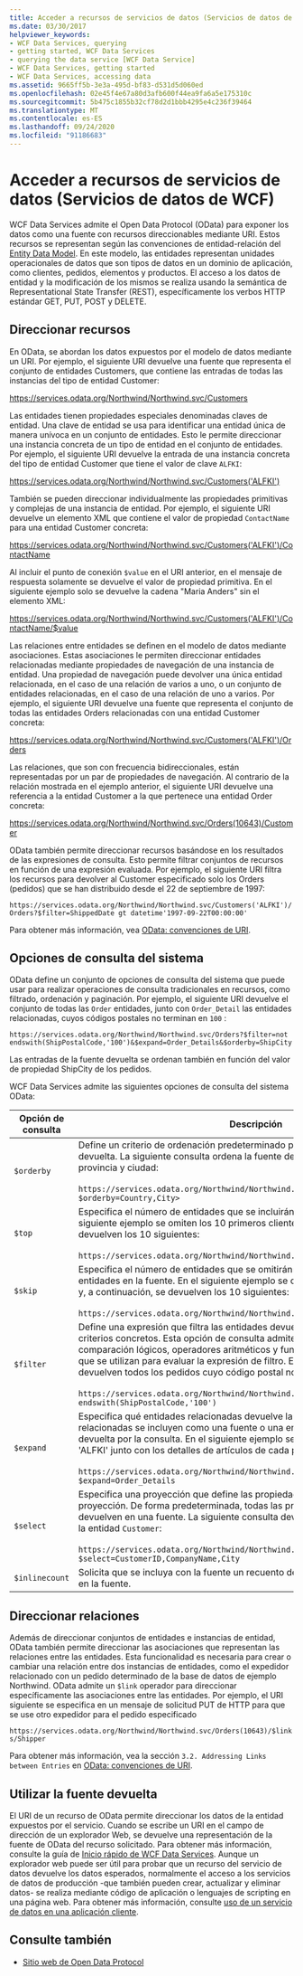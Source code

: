 ```yaml
---
title: Acceder a recursos de servicios de datos (Servicios de datos de WCF)
ms.date: 03/30/2017
helpviewer_keywords:
- WCF Data Services, querying
- getting started, WCF Data Services
- querying the data service [WCF Data Service]
- WCF Data Services, getting started
- WCF Data Services, accessing data
ms.assetid: 9665ff5b-3e3a-495d-bf83-d531d5d060ed
ms.openlocfilehash: 02e45f4e67a80d3afb600f44ea9fa6a5e175310c
ms.sourcegitcommit: 5b475c1855b32cf78d2d1bbb4295e4c236f39464
ms.translationtype: MT
ms.contentlocale: es-ES
ms.lasthandoff: 09/24/2020
ms.locfileid: "91186683"
---
```

# <a name="accessing-data-service-resources-wcf-data-services"></a>Acceder a recursos de servicios de datos (Servicios de datos de WCF)

WCF Data Services admite el Open Data Protocol (OData) para exponer los datos como una fuente con recursos direccionables mediante URI. Estos recursos se representan según las convenciones de entidad-relación del [Entity Data Model](../adonet/entity-data-model.md). En este modelo, las entidades representan unidades operacionales de datos que son tipos de datos en un dominio de aplicación, como clientes, pedidos, elementos y productos. El acceso a los datos de entidad y la modificación de los mismos se realiza usando la semántica de Representational State Transfer (REST), específicamente los verbos HTTP estándar GET, PUT, POST y DELETE.  
  
## <a name="addressing-resources"></a>Direccionar recursos  

 En OData, se abordan los datos expuestos por el modelo de datos mediante un URI. Por ejemplo, el siguiente URI devuelve una fuente que representa el conjunto de entidades Customers, que contiene las entradas de todas las instancias del tipo de entidad Customer:  
  
<https://services.odata.org/Northwind/Northwind.svc/Customers>
  
 Las entidades tienen propiedades especiales denominadas claves de entidad. Una clave de entidad se usa para identificar una entidad única de manera unívoca en un conjunto de entidades. Esto le permite direccionar una instancia concreta de un tipo de entidad en el conjunto de entidades. Por ejemplo, el siguiente URI devuelve la entrada de una instancia concreta del tipo de entidad Customer que tiene el valor de clave `ALFKI`:  
  
<https://services.odata.org/Northwind/Northwind.svc/Customers('ALFKI')>
  
 También se pueden direccionar individualmente las propiedades primitivas y complejas de una instancia de entidad. Por ejemplo, el siguiente URI devuelve un elemento XML que contiene el valor de propiedad `ContactName` para una entidad Customer concreta:  
  
<https://services.odata.org/Northwind/Northwind.svc/Customers('ALFKI')/ContactName>
  
 Al incluir el punto de conexión `$value` en el URI anterior, en el mensaje de respuesta solamente se devuelve el valor de propiedad primitiva. En el siguiente ejemplo solo se devuelve la cadena "Maria Anders" sin el elemento XML:  
  
<https://services.odata.org/Northwind/Northwind.svc/Customers('ALFKI')/ContactName/$value>
  
 Las relaciones entre entidades se definen en el modelo de datos mediante asociaciones. Estas asociaciones le permiten direccionar entidades relacionadas mediante propiedades de navegación de una instancia de entidad. Una propiedad de navegación puede devolver una única entidad relacionada, en el caso de una relación de varios a uno, o un conjunto de entidades relacionadas, en el caso de una relación de uno a varios. Por ejemplo, el siguiente URI devuelve una fuente que representa el conjunto de todas las entidades Orders relacionadas con una entidad Customer concreta:  
  
<https://services.odata.org/Northwind/Northwind.svc/Customers('ALFKI')/Orders>
  
 Las relaciones, que son con frecuencia bidireccionales, están representadas por un par de propiedades de navegación. Al contrario de la relación mostrada en el ejemplo anterior, el siguiente URI devuelve una referencia a la entidad Customer a la que pertenece una entidad Order concreta:  
  
<https://services.odata.org/Northwind/Northwind.svc/Orders(10643)/Customer>
  
 OData también permite direccionar recursos basándose en los resultados de las expresiones de consulta. Esto permite filtrar conjuntos de recursos en función de una expresión evaluada. Por ejemplo, el siguiente URI filtra los recursos para devolver al Customer especificado solo los Orders (pedidos) que se han distribuido desde el 22 de septiembre de 1997:  
  
`https://services.odata.org/Northwind/Northwind.svc/Customers('ALFKI')/Orders?$filter=ShippedDate gt datetime'1997-09-22T00:00:00'`
  
 Para obtener más información, vea [OData: convenciones de URI](https://www.odata.org/documentation/odata-version-2-0/uri-conventions/).
  
## <a name="system-query-options"></a>Opciones de consulta del sistema  

 OData define un conjunto de opciones de consulta del sistema que puede usar para realizar operaciones de consulta tradicionales en recursos, como filtrado, ordenación y paginación. Por ejemplo, el siguiente URI devuelve el conjunto de todas las `Order` entidades, junto con `Order_Detail` las entidades relacionadas, cuyos códigos postales no terminan en `100` :  
  
`https://services.odata.org/Northwind/Northwind.svc/Orders?$filter=not endswith(ShipPostalCode,'100')&$expand=Order_Details&$orderby=ShipCity`
  
 Las entradas de la fuente devuelta se ordenan también en función del valor de propiedad ShipCity de los pedidos.  
  
 WCF Data Services admite las siguientes opciones de consulta del sistema OData:  
  
|Opción de consulta|Descripción|  
|------------------|-----------------|  
|`$orderby`|Define un criterio de ordenación predeterminado para las entidades de la fuente devuelta. La siguiente consulta ordena la fuente de los clientes devuelta por provincia y ciudad:<br /><br /> `https://services.odata.org/Northwind/Northwind.svc/Customers?$orderby=Country,City>`|  
|`$top`|Especifica el número de entidades que se incluirán en la fuente devuelta. En el siguiente ejemplo se omiten los 10 primeros clientes y, a continuación, se devuelven los 10 siguientes:<br /><br /> `https://services.odata.org/Northwind/Northwind.svc/Customers?$skip=10&$top=10`|  
|`$skip`|Especifica el número de entidades que se omitirán antes de empezar a devolver las entidades en la fuente. En el siguiente ejemplo se omiten los 10 primeros clientes y, a continuación, se devuelven los 10 siguientes:<br /><br /> `https://services.odata.org/Northwind/Northwind.svc/Customers?$skip=10&$top=10`|  
|`$filter`|Define una expresión que filtra las entidades devueltas en la fuente en función de criterios concretos. Esta opción de consulta admite un conjunto de operadores de comparación lógicos, operadores aritméticos y funciones de consulta predefinidas que se utilizan para evaluar la expresión de filtro. En el siguiente ejemplo se devuelven todos los pedidos cuyo código postal no termina en 100:<br /><br /> `https://services.odata.org/Northwind/Northwind.svc/Orders?$filter=not endswith(ShipPostalCode,'100')`|  
|`$expand`|Especifica qué entidades relacionadas devuelve la consulta. Las entidades relacionadas se incluyen como una fuente o una entrada alineada con la entidad devuelta por la consulta. En el siguiente ejemplo se devuelve el pedido del cliente 'ALFKI' junto con los detalles de artículos de cada pedido:<br /><br /> `https://services.odata.org/Northwind/Northwind.svc/Customers('ALFKI')/Orders?$expand=Order_Details`|  
|`$select`|Especifica una proyección que define las propiedades de la entidad devueltas en la proyección. De forma predeterminada, todas las propiedades de una entidad se devuelven en una fuente. La siguiente consulta devuelve solo tres propiedades de la entidad `Customer`:<br /><br /> `https://services.odata.org/Northwind/Northwind.svc/Customers?$select=CustomerID,CompanyName,City`|  
|`$inlinecount`|Solicita que se incluya con la fuente un recuento del número de entidades devuelto en la fuente.|  
  
## <a name="addressing-relationships"></a>Direccionar relaciones  

 Además de direccionar conjuntos de entidades e instancias de entidad, OData también permite direccionar las asociaciones que representan las relaciones entre las entidades. Esta funcionalidad es necesaria para crear o cambiar una relación entre dos instancias de entidades, como el expedidor relacionado con un pedido determinado de la base de datos de ejemplo Northwind. OData admite un `$link` operador para direccionar específicamente las asociaciones entre las entidades. Por ejemplo, el URI siguiente se especifica en un mensaje de solicitud PUT de HTTP para que se use otro expedidor para el pedido especificado  
  
`https://services.odata.org/Northwind/Northwind.svc/Orders(10643)/$links/Shipper`
  
 Para obtener más información, vea la sección `3.2. Addressing Links between Entries` en [OData: convenciones de URI](https://www.odata.org/documentation/odata-version-2-0/uri-conventions/).
  
## <a name="consuming-the-returned-feed"></a>Utilizar la fuente devuelta  

 El URI de un recurso de OData permite direccionar los datos de la entidad expuestos por el servicio. Cuando se escribe un URI en el campo de dirección de un explorador Web, se devuelve una representación de la fuente de OData del recurso solicitado. Para obtener más información, consulte la guía de [Inicio rápido de WCF Data Services](quickstart-wcf-data-services.md). Aunque un explorador web puede ser útil para probar que un recurso del servicio de datos devuelve los datos esperados, normalmente el acceso a los servicios de datos de producción -que también pueden crear, actualizar y eliminar datos- se realiza mediante código de aplicación o lenguajes de scripting en una página web. Para obtener más información, consulte [uso de un servicio de datos en una aplicación cliente](using-a-data-service-in-a-client-application-wcf-data-services.md).  
  
## <a name="see-also"></a>Consulte también

- [Sitio web de Open Data Protocol](https://www.odata.org/)
